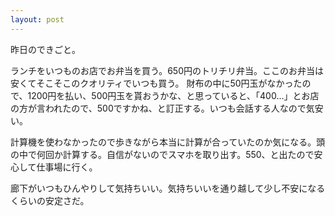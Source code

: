 ```yaml
---
layout: post
---
```


昨日のできごと。

ランチをいつものお店でお弁当を買う。650円のトリチリ弁当。ここのお弁当は安くてそこそこのクオリティでいつも買う。
財布の中に50円玉がなかったので、1200円を払い、500円玉を貰おうかな、と思っていると、「400...」とお店の方が言われたので、500ですかね、と訂正する。いつも会話する人なので気安い。

計算機を使わなかったので歩きながら本当に計算が合っていたのか気になる。頭の中で何回か計算する。自信がないのでスマホを取り出す。550、と出たので安心して仕事場に行く。

廊下がいつもひんやりして気持ちいい。気持ちいいを通り越して少し不安になるくらいの安定さだ。